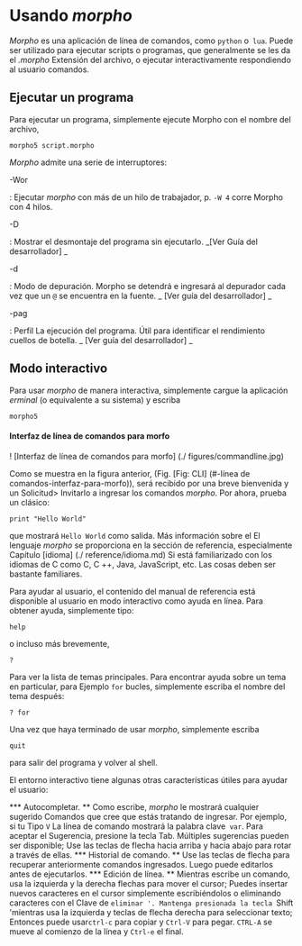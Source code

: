 <!-- TRANSLATED by md-translate -->
# Usando _morpho_

_Morpho_ es una aplicación de línea de comandos, como `python` o` lua`.
Puede
ser utilizado para ejecutar scripts o programas, que generalmente se les da el
_.morpho_ Extensión del archivo, o ejecutar interactivamente respondiendo al usuario
comandos.

## Ejecutar un programa

Para ejecutar un programa, simplemente ejecute Morpho con el nombre del archivo,

```
morpho5 script.morpho
```

_Morpho_ admite una serie de interruptores:

-Wor

: Ejecutar _morpho_ con más de un hilo de trabajador, p.
`-W 4` corre
Morpho con 4 hilos.

-D

: Mostrar el desmontaje del programa sin ejecutarlo.
_[Ver
Guía del desarrollador] _

-d

:   Modo de depuración.
Morpho se detendrá e ingresará al depurador cada vez que un
`@` se encuentra en la fuente.
_ [Ver guía del desarrollador] _

-pag

: Perfil La ejecución del programa.
Útil para identificar el rendimiento
cuellos de botella.
_ [Ver guía del desarrollador] _

## Modo interactivo

Para usar _morpho_ de manera interactiva, simplemente cargue la aplicación _erminal_
(o equivalente a su sistema) y escriba

```
morpho5
```

#### Interfaz de línea de comandos para morfo

! [Interfaz de línea de comandos para morfo] (./ figures/commandline.jpg)

Como se muestra en la figura anterior, (Fig. [Fig: CLI] (#-línea de comandos-interfaz-para-morfo)), será recibido por una breve bienvenida y un
Solicitud> Invitarlo a ingresar los comandos _morpho_.
Por ahora, prueba un
clásico:

```
print "Hello World"
```

que mostrará `Hello World` como salida.
Más información sobre el
El lenguaje _morpho_ se proporciona en la sección de referencia, especialmente
Capítulo [idioma] (./ reference/idioma.md) Si está familiarizado con los idiomas de C
como C, C ++, Java, JavaScript, etc. Las cosas deben ser bastante familiares.

Para ayudar al usuario, el contenido del manual de referencia está disponible
al usuario en modo interactivo como ayuda en línea.
Para obtener ayuda, simplemente
tipo:

```
help
```

o incluso más brevemente,

```
?
```

Para ver la lista de temas principales.
Para encontrar ayuda sobre un tema en particular, para
Ejemplo `for` bucles, simplemente escriba el nombre del tema después:

```
? for
```

Una vez que haya terminado de usar _morpho_, simplemente escriba

```
quit
```

para salir del programa y volver al shell.

El entorno interactivo tiene algunas otras características útiles para ayudar
el usuario:

*** Autocompletar. ** Como escribe, _morpho_ le mostrará cualquier sugerido
Comandos que cree que estás tratando de ingresar.
Por ejemplo, si tu
Tipo `V` La línea de comando mostrará la palabra clave` var`.
Para aceptar el
Sugerencia, presione la tecla Tab.
Múltiples sugerencias pueden ser
disponible;
Use las teclas de flecha hacia arriba y hacia abajo para rotar a través de ellas.
*** Historial de comando. ** Use las teclas de flecha para recuperar anteriormente
comandos ingresados.
Luego puede editarlos antes de ejecutarlos.
*** Edición de línea. ** Mientras escribe un comando, usa la izquierda y la derecha
flechas para mover el cursor;
Puedes insertar nuevos caracteres en
el cursor simplemente escribiéndolos o eliminando caracteres con el
Clave de `eliminar '.
Mantenga presionada la tecla `Shift 'mientras usa la izquierda y
teclas de flecha derecha para seleccionar texto;
Entonces puede usar`ctrl-c` para copiar
y `Ctrl-V` para pegar.
`CTRL-A` se mueve al comienzo de la línea y
`Ctrl-e` el final.